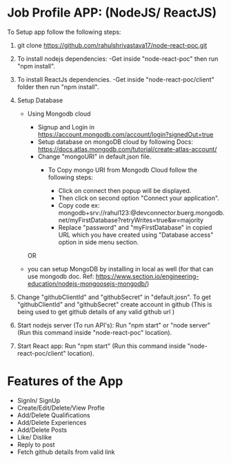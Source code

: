 # Job Profile APP: (NodeJS/ ReactJS)
To Setup app follow the following steps:
1. git clone https://github.com/rahulshrivastava17/node-react-poc.git
2. To install nodejs dependencies:
    -Get inside "node-react-poc" then run "npm install".
3. To install ReactJs dependencies.
    -Get inside "node-react-poc/client" folder then run "npm install".
4. Setup Database
    - Using Mongodb cloud
        - Signup and Login in https://account.mongodb.com/account/login?signedOut=true
        - Setup database on mongoDB cloud by following Docs: https://docs.atlas.mongodb.com/tutorial/create-atlas-account/
        - Change "mongoURI" in default.json file.
           - To Copy mongo URI from Mongodb Cloud follow the following steps:
            
              - Click on connect then popup will be displayed.
              - Then click on second option "Connect your application".
              - Copy code ex: mongodb+srv://rahul123:<password>@devconnector.buerg.mongodb.net/myFirstDatabase?retryWrites=true&w=majority
              - Replace "password" and "myFirstDatabase" in copied URL which you have created using "Database access" option in side menu section.
    
    
      OR
    
    - you can setup MongoDB by installing in local as well (for that can use mongodb doc. Ref: https://www.section.io/engineering-education/nodejs-mongoosejs-mongodb/)
    
6. Change "githubClientId" and "githubSecret" in "default.josn". To get "githubClientId" and "githubSecret" create account in github (This is being used to get github details of any valid github url )
5. Start nodejs server (To run API's): Run "npm start" or "node server" (Run this command inside "node-react-poc" location).
6. Start React app: Run "npm start" (Run this command inside "node-react-poc/client" location).

    
# Features of the App
- SignIn/ SignUp 
- Create/Edit/Delete/View Profle
- Add/Delete Qualifications
- Add/Delete Experiences
- Add/Delete Posts
- Like/ Dislike
- Reply to post
- Fetch github details from valid link
